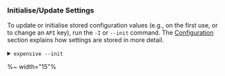 ### Initialise/Update Settings

To update or initialise stored configuration values (e.g., on the first use, or to change an `API` key), run the `-I` or `--init` command. The [Configuration](#configuration) section explains how settings are stored in more detail.

<details>
  <summary><code>expensive --init</code></summary>
  <table>
  <tr><td>
    <img alt="Updating the stored configuration." src="doc/init.gif" />
  </td></tr>
  </table>
</details>

%~ width="15"%